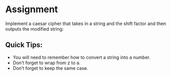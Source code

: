 # Assignment
Implement a caesar cipher that takes in a string and the shift factor and then outputs the modified string:

## Quick Tips:
* You will need to remember how to convert a string into a number.
* Don’t forget to wrap from z to a.
* Don’t forget to keep the same case.
